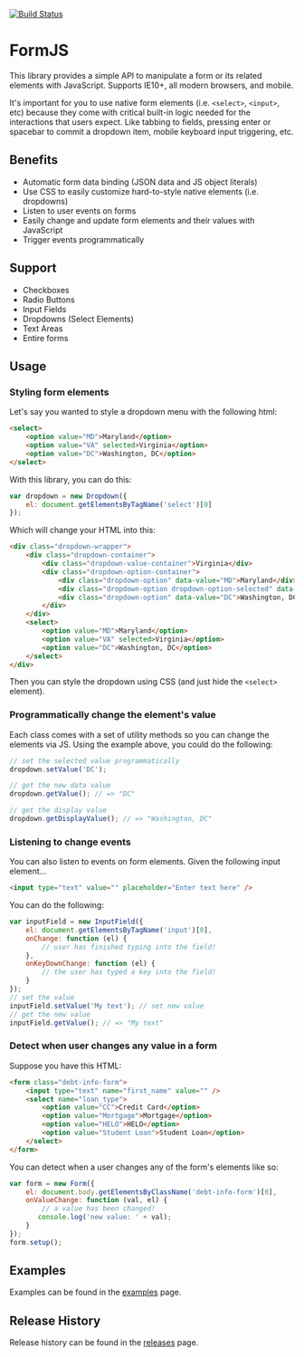 [![Build Status](https://travis-ci.org/mkay581/form-js.svg?branch=master)](https://travis-ci.org/mkay581/form-js)

# FormJS

This library provides a simple API to manipulate a form or its related elements with JavaScript.
Supports IE10+, all modern browsers, and mobile.

It's important for you to use native form elements (i.e. `<select>`, `<input>`, etc) because they come with critical built-in
logic needed for the interactions that users expect. Like tabbing to fields, pressing enter or spacebar to commit a 
dropdown item, mobile keyboard input triggering, etc.

## Benefits

 * Automatic form data binding (JSON data and JS object literals)
 * Use CSS to easily customize hard-to-style native elements (i.e. dropdowns)
 * Listen to user events on forms 
 * Easily change and update form elements and their values with JavaScript
 * Trigger events programmatically

## Support

 * Checkboxes
 * Radio Buttons
 * Input Fields
 * Dropdowns (Select Elements)
 * Text Areas
 * Entire forms

## Usage

### Styling form elements

Let's say you wanted to style a dropdown menu with the following html:

```html
<select>
    <option value="MD">Maryland</option>
    <option value="VA" selected>Virginia</option>
    <option value="DC">Washington, DC</option>
</select>
```

With this library, you can do this:

```javascript
var dropdown = new Dropdown({
    el: document.getElementsByTagName('select')[0]
});
```

Which will change your HTML into this:

```html
<div class="dropdown-wrapper">
    <div class="dropdown-container">
        <div class="dropdown-value-container">Virginia</div>
        <div class="dropdown-option-container">
            <div class="dropdown-option" data-value="MD">Maryland</div>
            <div class="dropdown-option dropdown-option-selected" data-value="VA">Virginia</div>
            <div class="dropdown-option" data-value="DC">Washington, DC</div>
        </div>
    </div>
    <select>
        <option value="MD">Maryland</option>
        <option value="VA" selected>Virginia</option>
        <option value="DC">Washington, DC</option>
    </select>
</div>
```

Then you can style the dropdown using CSS (and just hide the `<select>` element).


### Programmatically change the element's value

Each class comes with a set of utility methods so you can change the elements via JS. Using the example above, you
could do the following:

```javascript
// set the selected value programmatically
dropdown.setValue('DC');

// get the new data value
dropdown.getValue(); // => "DC"

// get the display value
dropdown.getDisplayValue(); // => "Washington, DC"
```

### Listening to change events

You can also listen to events on form elements. Given the following input element...


```html
<input type="text" value="" placeholder="Enter text here" />
```

You can do the following:

```javascript
var inputField = new InputField({
    el: document.getElementsByTagName('input')[0],
    onChange: function (el) {
        // user has finished typing into the field!
    },
    onKeyDownChange: function (el) {
        // the user has typed a key into the field!
    }
});
// set the value
inputField.setValue('My text'); // set new value
// get the new value
inputField.getValue(); // => "My text"
```

### Detect when user changes any value in a form

Suppose you have this HTML:

```html
<form class="debt-info-form">
    <input type="text" name="first_name" value="" />
    <select name="loan_type">
        <option value="CC">Credit Card</option>
        <option value="Mortgage">Mortgage</option>
        <option value="HELO">HELO</option>
        <option value="Student Loan">Student Loan</option>
    </select>
</form>
```

You can detect when a user changes any of the form's elements like so:

```javascript
var form = new Form({
    el: document.body.getElementsByClassName('debt-info-form')[0],
    onValueChange: function (val, el) {
        // a value has been changed!
       console.log('new value: ' + val);
    }
});
form.setup();
```

## Examples
 
Examples can be found in the [examples](https://github.com/mkay581/formjs/blob/master/examples) page.

## Release History

Release history can be found in the [releases](https://github.com/mkay581/form-js/releases) page.
